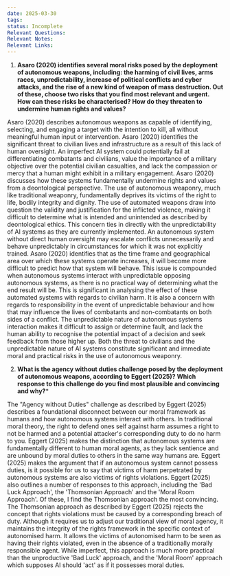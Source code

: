 ```yaml
---
date: 2025-03-30
tags: 
status: Incomplete
Relevant Questions: 
Relevant Notes: 
Relevant Links:
---
```

1. **Asaro (2020) identifies several moral risks posed by the deployment of autonomous weapons, including: the harming of civil lives, arms races, unpredictability, increase of political conflicts and cyber attacks, and the rise of a new kind of weapon of mass destruction. Out of these, choose two risks that you find most relevant and urgent. How can these risks be characterised? How do they threaten to undermine human rights and values?**

Asaro (2020) describes autonomous weapons as capable of identifying, selecting, and engaging a target with the intention to kill, all without meaningful human input or intervention. Asaro (2020) identifies the significant threat to civilian lives and infrastructure as a result of this lack of human oversight. An imperfect AI system could potentially fail at differentiating combatants and civilians, value the importance of a military objective over the potential civilian casualties, and lack the compassion or mercy that a human might exhibit in a military engagement. Asaro (2020) discusses how these systems fundamentally undermine rights and values from a deontological perspective. The use of autonomous weaponry, much like traditional weaponry, fundamentally deprives its victims of the right to life, bodily integrity and dignity. The use of automated weapons draw into question the validity and justification for the inflicted violence, making it difficult to determine what is intended and unintended as described by deontological ethics.
This concern ties in directly with the unpredictability of AI systems as they are currently implemented. An autonomous system without direct human oversight may escalate conflicts unnecessarily and behave unpredictably in circumstances for which it was not explicitly trained. Asaro (2020) identifies that as the time frame and geographical area over which these systems operate increases, it will become more difficult to predict how that system will behave. This issue is compounded when autonomous systems interact with unpredictable opposing autonomous systems, as there is no practical way of determining what the end result will be. This is significant in analysing the effect of these automated systems with regards to civilian harm. It is also a concern with regards to responsibility in the event of unpredictable behaviour and how that may influence the lives of combatants and non-combatants on both sides of a conflict. The unpredictable nature of autonomous systems interaction makes it difficult to assign or determine fault, and lack the human ability to recognise the potential impact of a decision and seek feedback from those higher up. Both the threat to civilians and the unpredictable nature of AI systems constitute significant and immediate moral and practical risks in the use of autonomous weaponry.

2. **What is the agency without duties challenge posed by the deployment of autonomous weapons, according to Eggert (2025)? Which response to this challenge do you find most plausible and convincing and why?***

The "Agency without Duties" challenge as described by Eggert (2025) describes a foundational disconnect between our moral framework as humans and how autonomous systems interact with others. In traditional moral theory, the right to defend ones self against harm assumes a right to not be harmed and a potential attacker's corresponding duty to do no harm to you. Eggert (2025) makes the distinction that autonomous systems are fundamentally different to human moral agents, as they lack sentience and are unbound by moral duties to others in the same way humans are. Eggert (2025) makes the argument that if an autonomous system cannot possess duties, is it possible for us to say that victims of harm perpetrated by autonomous systems are also victims of rights violations. 
Eggert (2025) also outlines a number of responses to this approach, including the 'Bad Luck Approach', the 'Thomsonian Approach' and the 'Moral Room Approach'. Of these, I find the Thomsonian approach the most convincing. The Thomsonian approach as described by Eggert (2025) rejects the concept that rights violations must be caused by a corresponding breach of duty. Although it requires us to adjust our traditional view of moral agency, it maintains the integrity of the rights framework in the specific context of autonomised harm. It allows the victims of autonomised harm to be seen as having their rights violated, even in the absence of a traditionally morally responsible agent. While imperfect, this approach is much more practical than the unproductive 'Bad Luck' approach, and the 'Moral Room' approach which supposes AI should 'act' as if it possesses moral duties.
